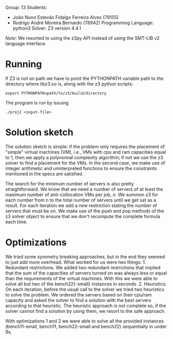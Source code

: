 Group: 13
Students:
  - João Nuno Estevão Fidalgo Ferreira Alves (79155)
  - Rodrigo André Moreira Bernardo (78942)
Programming Language: python3
Solver: Z3 version 4.4.1

*Note*: We resorted to using the z3py API instead of using the SMT-LIB v2 language
interface.

# Running

If Z3 is not on path we have to point the PYTHONPATH variable path to the
directory where libz3.so is, along with the z3 python scripts:

```
export PYTHONPATH=path/to/z3/build/directory
```

The program is run by issuing

```
./proj2 <input-file>
```

# Solution sketch

The solution sketch is simple: if the problem only requires the placement of
"simple" virtual machines (VM), i.e., VMs with cpu and ram capacities equal to
1, then we apply a polynomial complexity algorithm; if not we use the z3 solver
to find a placement for the VMs. In the second case, we make use of integer
arithmetic and uninterpreted functions to ensure the constraints mentioned in
the specs are satisfied.

The search for the minimum number of servers is also pretty straightforward. We
know that we need a number of servers of at least the maximum number of
anti-collocation VMs per job, *n*. We summon z3 for each number from n to the
total number of servers until we get sat as a result. For each iteration we add
a new restriction stating the number of servers that must be on. We make use of
the push and pop methods of the z3 solver object to ensure that we don't
recompute the complete formula each time.

# Optimizations

We tried some symmetry breaking approaches, but in the end they seemed to just
add more overhead. What worked for us were two things:
    1. Redundant restrictions. We added two redundant restrictions that implied
       that the sum of the capacities of servers turned on was always less or
       equal than the requirements of the virtual machines. With this we were
       able to solve all but two of the bench22{-small} instances in seconds.
    2. Heuristics. On each iteration, before the usual call to the solver we
       tried two heuristics to solve the problem. We ordered the servers based
       on their cpu/ram capacity and asked the solver to find a solution with
       the best servers according to that heuristic. The heuristic approach is
       not complete so, if the solver cannot find a solution by using them, we
       resort to the safe approach.

With optimizations 1 and 2 we were able to solve all the provided instances
(bench11-small, bench11, bench22-small and bench22) sequentially in under 9s.


